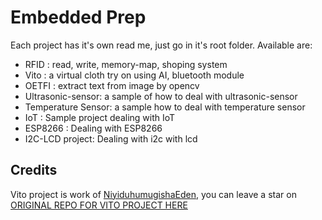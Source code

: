 # Embedded Prep

Each project has it's own read me, just go in it's root folder.
Available are:

- RFID  : read, write, memory-map, shoping system
- Vito  : a virtual cloth try on using AI, bluetooth module
- OETFI : extract text from image by opencv
- Ultrasonic-sensor: a sample of how to deal with ultrasonic-sensor
- Temperature Sensor:  a sample how to deal with temperature sensor
- IoT : Sample project dealing with IoT
- ESP8266 : Dealing with ESP8266
- I2C-LCD project: Dealing with i2c with lcd

## Credits

Vito project is work of [NiyiduhumugishaEden](https://github.com/NiyiduhumugishaEden), you can leave a star on [ORIGINAL REPO FOR VITO PROJECT HERE](https://github.com/NiyiduhumugishaEden/vito_app_shoping)
